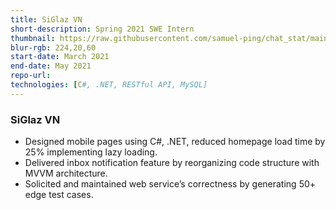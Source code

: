 ```yaml
---
title: SiGlaz VN
short-description: Spring 2021 SWE Intern
thumbnail: https://raw.githubusercontent.com/samuel-ping/chat_stat/main/screenshots/chat_stat-header-color-cropped.png
blur-rgb: 224,20,60
start-date: March 2021
end-date: May 2021
repo-url: 
technologies: [C#, .NET, RESTful API, MySQL]
---
```


### SiGlaz VN

- Designed mobile pages using C#, .NET, reduced homepage load time by 25% implementing lazy loading.
- Delivered inbox notification feature by reorganizing code structure with MVVM architecture.
- Solicited and maintained web service’s correctness by generating 50+ edge test cases.